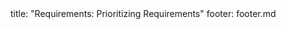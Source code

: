 <frontmatter>
title: "Requirements: Prioritizing Requirements"
footer: footer.md
</frontmatter>

<include src="unit-inPage-asFlat.md" boilerplate />
